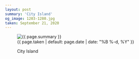 ```yaml
---
layout: post
summary: 'City Island'
og_image: 1203-1280.jpg
taken: September 21, 2020
---
```


<figure class="post">
 <img alt="{{ page.summary }}" sizes="(min-width: 700px) 50vw, calc(100vw - 2rem)" src="{{ site.assets_url }}/1203-640.jpg" srcset="{{ site.assets_url }}/1203-320.jpg 320w, {{ site.assets_url }}/1203-640.jpg 640w, {{ site.assets_url }}/1203-960.jpg 960w, {{ site.assets_url }}/1203-1280.jpg 1280w"/>
 <figcaption>
  <time>
   {{ page.taken | default: page.date | date: "%B %-d, %Y" }}
  </time>
  <p>
   City Island
  </p>
 </figcaption>
</figure>
